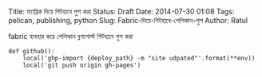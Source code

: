 Title: ফ্যাব্রিক দিয়ে গিটহাবে পুশ করা
Status: Draft
Date: 2014-07-30 01:08
Tags: pelican, publishing, python
Slug: Fabric-দিয়ে-গিটহাবে-পেলিকান-পুশ
Author: Ratul

fabric ব্যবহার করে পেলিকান ব্লগপোস্ট গিটহাবে পুশ করা

    def github():
        local('ghp-import {deploy_path} -m "site udpated"'.format(**env))
        local('git push origin gh-pages')

